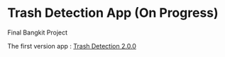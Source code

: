 # Trash Detection App (On Progress)

Final Bangkit Project

The first version app : [Trash Detection 2.0.0](https://github.com/MohammadFebriyanto/TrashDetection/raw/master/Bangkit_Final_Project.apk)
